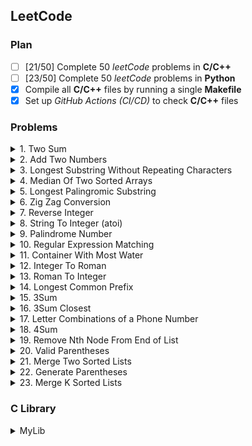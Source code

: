 ## **LeetCode**

### **Plan**

- [ ] [21/50] Complete 50 *leetCode* problems in **C/C++**
- [ ] [23/50] Complete 50 *leetCode* problems in **Python**
- [X] Compile all **C/C++** files by running a single **Makefile**
- [X] Set up *GitHub Actions (CI/CD)* to check **C/C++** files

### **Problems**

<details>
<summary>1. Two Sum</summary>
    
[<img src="https://img.icons8.com/color/25/000000/c-programming.png"/>][LC1 C]
[<img src="https://img.icons8.com/color/25/000000/python.png"/>][LC1 PYTHON]
</details>

<details>
<summary>2. Add Two Numbers</summary>

[<img src="https://img.icons8.com/color/25/000000/c-programming.png"/>][LC2 C]
[<img src="https://img.icons8.com/color/25/000000/python.png"/>][LC2 PYTHON]
</details>

<details>
<summary>3. Longest Substring Without Repeating Characters</summary>

[<img src="https://img.icons8.com/color/25/000000/c-programming.png"/>][LC3 C]
[<img src="https://img.icons8.com/color/25/000000/python.png"/>][LC3 PYTHON]
</details>

<details>
<summary>4. Median Of Two Sorted Arrays</summary>

[<img src="https://img.icons8.com/color/25/000000/c-programming.png"/>][LC4 C]
[<img src="https://img.icons8.com/color/25/000000/python.png"/>][LC4 PYTHON]
</details>

<details>
<summary>5. Longest Palingromic Substring</summary>

[<img src="https://img.icons8.com/color/25/000000/c-programming.png"/>][LC5 C]
[<img src="https://img.icons8.com/color/25/000000/python.png"/>][LC5 PYTHON]
</details>

<details>
<summary>6. Zig Zag Conversion</summary>

[<img src="https://img.icons8.com/color/25/000000/c-programming.png"/>][LC6 C]
[<img src="https://img.icons8.com/color/25/000000/python.png"/>][LC6 PYTHON]
</details>

<details>
<summary>7. Reverse Integer</summary>

[<img src="https://img.icons8.com/color/25/000000/c-programming.png"/>][LC7 C]
[<img src="https://img.icons8.com/color/25/000000/python.png"/>][LC7 PYTHON]
</details>

<details>
<summary>8. String To Integer (atoi)</summary>

[<img src="https://img.icons8.com/color/25/000000/c-programming.png"/>][LC8 C]
[<img src="https://img.icons8.com/color/25/000000/python.png"/>][LC8 PYTHON]
</details>

<details>
<summary>9. Palindrome Number</summary>
    
[<img src="https://img.icons8.com/color/25/000000/c-programming.png"/>][LC9 C]
[<img src="https://img.icons8.com/color/25/000000/python.png"/>][LC9 PYTHON]
</details>

<details>
<summary>10. Regular Expression Matching</summary>
    
[<img src="https://img.icons8.com/color/25/000000/c-programming.png"/>][LC10 C]
[<img src="https://img.icons8.com/color/25/000000/python.png"/>][LC10 PYTHON]
</details>

<details>
<summary>11. Container With Most Water</summary>

[<img src="https://img.icons8.com/color/25/000000/c-programming.png"/>][LC11 C]
[<img src="https://img.icons8.com/color/25/000000/python.png"/>][LC11 PYTHON]
</details>

<details>
<summary>12. Integer To Roman</summary>

[<img src="https://img.icons8.com/color/25/000000/c-programming.png"/>][LC12 C]
[<img src="https://img.icons8.com/color/25/000000/python.png"/>][LC12 PYTHON]
</details>

<details>
<summary>13. Roman To Integer</summary>

[<img src="https://img.icons8.com/color/25/000000/c-programming.png"/>][LC13 C]
[<img src="https://img.icons8.com/color/25/000000/python.png"/>][LC13 PYTHON]
</details>

<details>
<summary>14. Longest Common Prefix</summary>

[<img src="https://img.icons8.com/color/25/000000/c-programming.png"/>][LC14 C]
[<img src="https://img.icons8.com/color/25/000000/python.png"/>][LC14 PYTHON]
</details>

<details>
<summary>15. 3Sum</summary>

[<img src="https://img.icons8.com/color/25/000000/c-programming.png"/>][LC15 C]
[<img src="https://img.icons8.com/color/25/000000/python.png"/>][LC15 PYTHON]
</details>

<details>
<summary>16. 3Sum Closest</summary>

[<img src="https://img.icons8.com/color/25/000000/c-programming.png"/>][LC16 C]
[<img src="https://img.icons8.com/color/25/000000/python.png"/>][LC16 PYTHON]
</details>

<details>
<summary>17. Letter Combinations of a Phone Number</summary>

[<img src="https://img.icons8.com/color/25/000000/python.png"/>][LC17 PYTHON]
</details>

<details>
<summary>18. 4Sum</summary>

[<img src="https://img.icons8.com/color/25/000000/c-programming.png"/>][LC18 C]
[<img src="https://img.icons8.com/color/25/000000/python.png"/>][LC18 PYTHON]
</details>

<details>
<summary>19. Remove Nth Node From End of List</summary>

[<img src="https://img.icons8.com/color/25/000000/c-programming.png"/>][LC19 C]
[<img src="https://img.icons8.com/color/25/000000/python.png"/>][LC19 PYTHON]
</details>

<details>
<summary>20. Valid Parentheses</summary>

[<img src="https://img.icons8.com/color/25/000000/c-programming.png"/>][LC20 C]
[<img src="https://img.icons8.com/color/25/000000/python.png"/>][LC20 PYTHON]
</details>

<details>
<summary>21. Merge Two Sorted Lists</summary>

[<img src="https://img.icons8.com/color/25/000000/c-programming.png"/>][LC21 C]
[<img src="https://img.icons8.com/color/25/000000/python.png"/>][LC21 PYTHON]
</details>

<details>
<summary>22. Generate Parentheses</summary>

[<img src="https://img.icons8.com/color/25/000000/c-programming.png"/>][LC22 C]
[<img src="https://img.icons8.com/color/25/000000/python.png"/>][LC22 PYTHON]
</details>

<details>
<summary>23. Merge K Sorted Lists</summary>

[<img src="https://img.icons8.com/color/25/000000/c-programming.png"/>][LC23 C]
[<img src="https://img.icons8.com/color/25/000000/python.png"/>][LC23 PYTHON]
</details>

### **C Library**

<details>
<summary>MyLib</summary>

[<img src="https://img.icons8.com/ios-filled/20/ffffff/code-file.png"/>][LIBRARY SOURCE] 
</details>

[GitHub]: https://github.com/milostiv/Algorithms
[LinkedIn]: https://www.linkedin.com/in/miloštrifković

[LC1 C]: https://github.com/milostiv/Algorithms/tree/master/leetCode/c/p1_TwoSum/lc1.c
[LC2 C]: https://github.com/milostiv/Algorithms/blob/master/leetCode/c/p2_AddTwoNumbers/lc2.c
[LC3 C]: https://github.com/milostiv/Algorithms/blob/master/leetCode/c/p3_LongestSubstringWithoutRepeatingCharacters/lc3.c
[LC4 C]: https://github.com/milostiv/Algorithms/tree/master/leetCode/c/p4_MedianOfTwoSortedArrays/lc4.c
[LC5 C]: https://github.com/milostiv/Algorithms/blob/master/leetCode/c/p5_LongestPalindromicSubstring/lc5.c
[LC6 C]: https://github.com/milostiv/Algorithms/blob/master/leetCode/c/p6_ZigZagConversion/lc6.c
[LC7 C]: https://github.com/milostiv/Algorithms/blob/master/leetCode/c/p7_ReverseInteger/lc7.c
[LC8 C]: https://github.com/milostiv/Algorithms/blob/master/leetCode/c/p8_StringToInteger_atoi/lc8.c
[LC9 C]: https://github.com/milostiv/Algorithms/blob/master/leetCode/c/p9_PalindromeNumber/lc9.c
[LC10 C]: https://github.com/milostiv/Algorithms/blob/master/leetCode/c/p10_RegularExpressionMatching/lc10.c
[LC11 C]: https://github.com/milostiv/Algorithms/blob/master/leetCode/c/p11_ContainerWithMostWater/lc11.c
[LC12 C]: https://github.com/milostiv/Algorithms/blob/master/leetCode/c/p12_IntegerToRoman/lc12.c
[LC13 C]: https://github.com/milostiv/Algorithms/blob/master/leetCode/c/p13_RomanToInteger/lc13.c
[LC14 C]: https://github.com/milostiv/Algorithms/blob/master/leetCode/c/p14_LongestCommonPrefix/lc14.c
[LC15 C]: https://github.com/milostiv/Programming/blob/master/leetCode/c/p15_3Sum/lc15.c
[LC16 C]: https://github.com/milostiv/Programming/blob/master/leetCode/c/p16_3SumClosest/lc16.c
[LC17 C]: https://github.com/milostiv/Programming/blob/master/leetCode/c/p17_LetterCombinationsOfAPhoneNumber/lc17.c
[LC18 C]: https://github.com/milostiv/Programming/blob/master/leetCode/c/p18_4Sum/lc18.c
[LC19 C]: https://github.com/milostiv/Programming/blob/master/leetCode/c/p19_RemoveNthNodeFromEndOfList/lc19.c
[LC20 C]: https://github.com/milostiv/Programming/blob/master/leetCode/c/p20_ValidParentheses/lc20.c
[LC21 C]: https://github.com/milostiv/Programming/blob/master/leetCode/c/p21_MergeTwoSortedLists/lc21.c
[LC22 C]: https://github.com/milostiv/Programming/blob/master/leetCode/c/p22_GenerateParentheses/lc22.c
[LC23 C]: https://github.com/milostiv/Programming/blob/master/leetCode/c/p23_MergeKSortedLists/lc23.c

[LC1 PYTHON]: https://github.com/milostiv/Algorithms/tree/master/leetCode/python/p1_TwoSum/lc1.py
[LC2 PYTHON]: https://github.com/milostiv/Algorithms/blob/master/leetCode/python/p2_AddTwoNumbers/lc2.py
[LC3 PYTHON]: https://github.com/milostiv/Algorithms/blob/master/leetCode/python/p3_LongestSubstringWithoutRepeatingCharacters/lc3.py
[LC4 PYTHON]: https://github.com/milostiv/Algorithms/blob/master/leetCode/python/p4_MedianOfTwoSortedArrays/lc4.py
[LC5 PYTHON]: https://github.com/milostiv/Algorithms/blob/master/leetCode/python/p5_LongestPalindromicSubstring/lc5.py 
[LC6 PYTHON]: https://github.com/milostiv/Algorithms/blob/master/leetCode/python/p6_ZigZagConversion/lc6.py
[LC7 PYTHON]: https://github.com/milostiv/Algorithms/blob/master/leetCode/python/p7_ReverseInteger/lc7.py
[LC8 PYTHON]: https://github.com/milostiv/Algorithms/blob/master/leetCode/python/p8_StringToInteger_atoi/lc8.py
[LC9 PYTHON]: https://github.com/milostiv/Algorithms/blob/master/leetCode/python/p9_PalindromeNumber/lc9.py
[LC10 PYTHON]: https://github.com/milostiv/Algorithms/blob/master/leetCode/python/p10_RegularExpressionMatching/lc10.py
[LC11 PYTHON]: https://github.com/milostiv/Algorithms/blob/master/leetCode/python/p11_ContainerWithMostWater/lc11.py
[LC12 PYTHON]: https://github.com/milostiv/Algorithms/blob/master/leetCode/python/p12_IntegerToRoman/lc12.py 
[LC13 PYTHON]: https://github.com/milostiv/Algorithms/blob/master/leetCode/python/p13_RomanToInteger/lc13.py
[LC14 PYTHON]: https://github.com/milostiv/Algorithms/blob/master/leetCode/python/p14_LongestCommonPrefix/lc14.py
[LC15 PYTHON]: https://github.com/milostiv/Programming/blob/master/leetCode/python/p15_3Sum/lc15.py
[LC16 PYTHON]: https://github.com/milostiv/Programming/blob/master/leetCode/python/p16_3SumClosest/lc16.py
[LC17 PYTHON]: https://github.com/milostiv/Programming/blob/master/leetCode/python/p17_LetterCombinationsOfAPhoneNumber/lc17.py 
[LC18 PYTHON]: https://github.com/milostiv/Programming/blob/master/leetCode/python/p18_4Sum/lc18.py
[LC19 PYTHON]: https://github.com/milostiv/Programming/blob/master/leetCode/python/p19_RemoveNthNodeFromEndOfList/lc19.py
[LC20 PYTHON]: https://github.com/milostiv/Programming/blob/master/leetCode/python/p20_ValidParentheses/lc20.py
[LC21 PYTHON]: https://github.com/milostiv/Programming/blob/master/leetCode/python/p21_MergeTwoSortedLists/lc21.py
[LC22 PYTHON]: https://github.com/milostiv/Programming/blob/master/leetCode/python/p22_GenerateParentheses/lc22.py
[LC23 PYTHON]: https://github.com/milostiv/Programming/blob/master/leetCode/python/p23_MergeKSortedLists/lc23.py

[LIBRARY SOURCE]: https://github.com/milostiv/Programming/blob/master/mylib/mylib.c
[LIBRARY HEADER]: https://github.com/milostiv/Programming/blob/master/mylib/mylib.h
